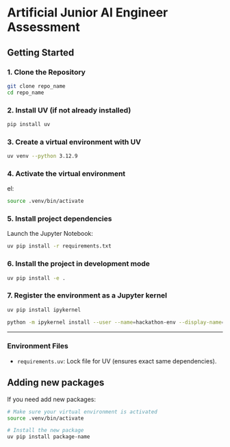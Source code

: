 # Artificial Junior AI Engineer Assessment

## Getting Started

### 1. Clone the Repository
```bash
git clone repo_name
cd repo_name
```

### 2. Install UV (if not already installed)
```bash
pip install uv
```

### 3. Create a virtual environment with UV
```bash
uv venv --python 3.12.9
```

### 4. Activate the virtual environment
el:

```bash
source .venv/bin/activate
```

### 5. Install project dependencies
Launch the Jupyter Notebook:
```bash
uv pip install -r requirements.txt
```

### 6.  Install the project in development mode

```bash
uv pip install -e .
```


### 7. Register the environment as a Jupyter kernel

```bash
uv pip install ipykernel

python -m ipykernel install --user --name=hackathon-env --display-name="hackathon-env"
```
---

### Environment Files
- `requirements.uv`: Lock file for UV (ensures exact same dependencies).


## Adding new packages

If you need add new packages:


```bash
# Make sure your virtual environment is activated
source .venv/bin/activate 

# Install the new package
uv pip install package-name
```

